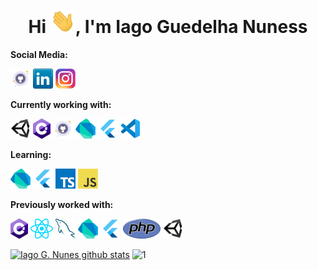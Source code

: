 <h1 align="center">Hi <img src="https://raw.githubusercontent.com/ABSphreak/ABSphreak/master/gifs/Hi.gif" width="40px" />, I'm Iago Guedelha Nuness</h1>

**Social Media:**

[![GitHub](icons/github.png)](https://github.com/iagognunes)
[![LinkedIn](icons/linkedin.png)](https://www.linkedin.com/in/iagognunes/)
[![Instagram](icons/instagram.png)](https://www.instagram.com/iagognunes/)

**Currently working with:**

<a href="https://unity.com/pt" title="Unity"><img src="icons/unity.png" /></a>
<a href="http://csharp.net/" title="C#"><img src="icons/csharp.png" /></a>
<a href="https://github.com/" title="GitHub"><img src="icons/github.png" /></a>
<a href="https://dart.dev/" title="Dart"><img src="icons/dartlang.png" /></a>
<a href="https://flutter.dev/" title="Flutter"><img src="icons/flutter.png" /></a>
<a href="https://code.visualstudio.com/" title="Visual Studio Code"><img src="icons/vscode.png" /></a>

**Learning:**

<a href="https://dart.dev/" title="Dart"><img src="icons/dartlang.png" /></a>
<a href="https://flutter.dev/" title="Flutter"><img src="icons/flutter.png" /></a>
<a href="https://www.typescriptlang.org/" title="TypeScript"><img src="icons/typescript.png" /></a>
<a href="https://en.wikipedia.org/wiki/JavaScript" title="JavaScript"><img src="icons/javascript.png" /></a>

**Previously worked with:**

<a href="http://csharp.net/" title="C#"><img src="icons/csharp.png" /></a>
<a href="https://reactjs.org/" title="React"><img src="icons/react.png" /></a>
<a href="https://www.mysql.com/" title="MySQL"><img src="icons/mysql.png" /></a>
<a href="https://dart.dev/" title="Dart"><img src="icons/dartlang.png" /></a>
<a href="https://flutter.dev/" title="Flutter"><img src="icons/flutter.png" /></a>
<a href="https://www.php.net/" title="PHP"><img src="icons/php.png" /></a>
<a href="https://unity.com/pt" title="Unity"><img src="icons/unity.png" /></a>

[![Iago G. Nunes github stats](https://github-readme-stats.vercel.app/api?username=iagognunes&theme=blue-green)](https://github.com/iagognunes/github-readme-stats)
![1](https://github-readme-stats.vercel.app/api/top-langs/?username=iagognunes&theme=blue-green)

